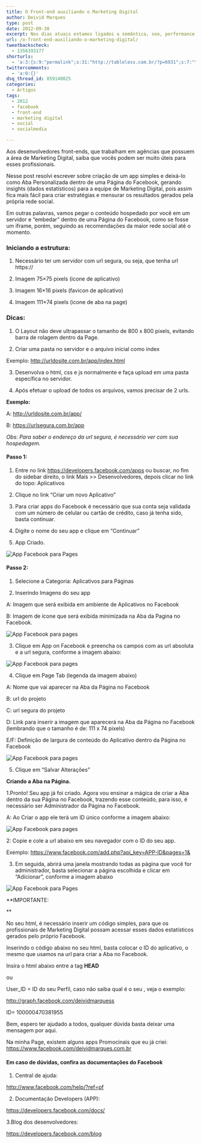 ```yaml
---
title: O Front-end auxiliando o Marketing Digital
author: Deivid Marques
type: post
date: 2012-09-30
excerpt: Nos dias atuais estamos ligados a semântica, seo, performance, boas práticas, entre outros assuntos, que tal ajudar também a equipe de Marketing Digital?
url: /o-front-end-auxiliando-o-marketing-digital/
tweetbackscheck:
  - 1356393177
shorturls:
  - 'a:3:{s:9:"permalink";s:31:"http://tableless.com.br/?p=6931";s:7:"tinyurl";s:26:"http://tinyurl.com/9f6pe3t";s:4:"isgd";s:19:"http://is.gd/Lspqc2";}'
twittercomments:
  - 'a:0:{}'
dsq_thread_id: 859140025
categories:
  - Artigos
tags:
  - 2012
  - facebook
  - front-end
  - marketing digital
  - social
  - socialmedia

---
```

Aos desenvolvedores front-ends, que trabalham em agências que possuem a área de Marketing Digital, saiba que vocês podem ser muito úteis para esses profissionais.
  
Nesse post resolvi escrever sobre criação de um app simples e deixá-lo como Aba Personalizada dentro de uma Página do Facebook, gerando insights (dados estatísticos) para a equipe de Marketing Digital, pois assim fica mais fácil para criar estratégias e mensurar os resultados gerados pela própria rede social.

Em outras palavras, vamos pegar o conteúdo hospedado por você em um servidor e “embedar” dentro de uma Página do Facebook, como se fosse um iframe, porém, seguindo as recomendações da maior rede social até o momento.

### Iniciando a estrutura:

1. Necessário ter um servidor com url segura, ou seja, que tenha url https://
  
2. Imagem 75&#215;75 pixels (icone de aplicativo)
  
3. Imagem 16&#215;16 pixels (favicon de aplicativo)
  
4. Imagem 111&#215;74 pixels (icone de aba na page)

### Dicas:

1. O Layout não deve ultrapassar o tamanho de 800 x 800 pixels, evitando barra de rolagem dentro da Page.
  
2. Criar uma pasta no servidor e o arquivo inicial como index
  
Exemplo: http://urldosite.com.br/app/index.html
  
3. Desenvolva o html, css e js normalmente e faça upload em uma pasta específica no servidor.
  
4. Após efetuar o upload de todos os arquivos, vamos precisar de 2 urls.

**Exemplo:**
  
A: http://urldosite.com.br/app/
  
B: https://urlsegura.com.br/app

_Obs: Para saber o endereço da url segura, é necessário ver com sua hospedagem._

#### Passo 1:

1. Entre no link <a title="Área de desenvolvimento de app do Facebook" href="https://developers.facebook.com/apps" target="_blank">https://developers.facebook.com/apps</a> ou buscar, no fim do sidebar direito, o link Mais >> Desenvolvedores, depois clicar no link do topo: Aplicativos
  
2. Clique no link “Criar um novo Aplicativo”
  
3. Para criar apps do Facebook é necessário que sua conta seja validada com um número de celular ou cartão de crédito, caso já tenha sido, basta continuar.
  
4. Digite o nome do seu app e clique em “Continuar”
  
5. App Criado.

![App Facebook para Pages][1]

#### Passo 2: 

1. Selecione a Categoria: Aplicativos para Páginas
  
2. Inserindo Imagens do seu app
  
A: Imagem que será exibida em ambiente de Aplicativos no Facebook
  
B: Imagem de ícone que será exibida minimizada na Aba da Pagina no Facebook.

![App Facebook para pages][2]

3. Clique em App on Facebook e preencha os campos com as url absoluta e a url segura, conforme a imagem abaixo:

![App Facebook para pages][3]

4. Clique em Page Tab (legenda da imagem abaixo)
  
A: Nome que vai aparecer na Aba da Página no Facebook
  
B: url do projeto
  
C: url segura do projeto
  
D: Link para inserir a imagem que aparecerá na Aba da Página no Facebook (lembrando que o tamanho é de: 111 x 74 pixels)
  
E/F: Definição de largura de conteúdo do Aplicativo dentro da Página no Facebook

![App Facebook para pages][4]

5. Clique em “Salvar Alterações”

**Criando a Aba na Página.**
  
1.Pronto! Seu app já foi criado. Agora vou ensinar a mágica de criar a Aba dentro da sua Página no Facebook, trazendo esse conteúdo, para isso, é necessário ser Administrador da Página no Facebook.
  
A: Ao Criar o app ele terá um ID único conforme a imagem abaixo:

![App Facebook para pages][5]

2: Copie e cole a url abaixo em seu navegador com o ID do seu app.
  
Exemplo: https://www.facebook.com/add.php?api_key=APP-ID&pages=1&

3. Em seguida, abrirá uma janela mostrando todas as página que você for administrador, basta selecionar a página escolhida e clicar em “Adicionar”, conforme a imagem abaixo

![App Facebook para Pages][6]

**IMPORTANTE:
  
** 
  
No seu html, é necessário inserir um código simples, para que os profissionais de Marketing Digital possam acessar esses dados estatísticos gerados pelo próprio Facebook.
  
Inserindo o código abaixo no seu html, basta colocar o ID do aplicativo, o mesmo que usamos na url para criar a Aba no Facebook.
  
Insira o html abaixo entre a tag **HEAD**

**<meta property=&#8221;fb:app_id&#8221; content=&#8221;APP-ID&#8221;>**

ou

**<meta property=&#8221;fb:admins&#8221; content=&#8221;USER_ID&#8221;/>**

User_ID = ID do seu Perfil, caso não saiba qual é o seu , veja o exemplo:

<a title="Dados do Perfil do Deivid Marques no Facebook" href="http://graph.facebook.com/deividmarquess" target="_blank">http://graph.facebook.com/deividmarquess</a>
  
ID= 100000470381955

Bem, espero ter ajudado a todos, qualquer dúvida basta deixar uma mensagem por aqui.
  
Na minha Page, existem alguns apps Promocinais que eu já criei: <a title="Página do Deivid Marques" href="https://www.facebook.com/deividmarques.com.br" target="_blank">https://www.facebook.com/deividmarques.com.br</a>

#### Em caso de dúvidas, confira as documentações do Facebook

1. Central de ajuda:
  
<a title="Central de Ajuda" href="http://www.facebook.com/help/?ref=pf" target="_blank">http://www.facebook.com/help/?ref=pf</a>
  
2. Documentação Developers (APP):
  
<a title="Documentaçao do Facebook " href="https://developers.facebook.com/docs/" target="_blank">https://developers.facebook.com/docs/</a>
  
3.Blog dos desenvolvedores:
  
<a title="Blog dos Desenvolvedores do Facebook" href="https://developers.facebook.com/blog" target="_blank">https://developers.facebook.com/blog</a>

 [1]: https://lh5.googleusercontent.com/4difRBMeCIeY17-CtclLKkUyguliSxePUsLDcgLfYPkeq07M-6W4IfibX_Y1-_xY7pYp1ezKwFVVpZjuOyLtuu7_mbBz1TJqC-OncFMpih2eKRtXYY0s
 [2]: https://lh6.googleusercontent.com/U7xO8qBBa7Jm6SDvfZtVGMqpvvpSoCopfM_bPEVMrjK0Kc0eTNYD8S8k3YapwG2OPxu-TKHOAhKikPUYLL5C_a4WHBnkXRaADDQoaXH_nl4LqVUJ9jMS
 [3]: https://lh4.googleusercontent.com/Uydm1ezb9Zrim0LAlwZ7mddxVD5oEkUGyL8YokrvVDmZkNJqvRt0YxFhr8q8JLdYh8GoTka-4Avqu0nIPXq6oeRz3yis_2eG_S3PfOshJLdF5i0VwTjy
 [4]: https://lh5.googleusercontent.com/-3aHe8lIzfyWxuwl1pFD19RX_Sd_bdQwNuzk2ow32CYbpgb_H8C4zhKj68k5cRB1KEdoQNxZ4qrCE4p0StQwxT1gHBiTWf-PqY_ME1U92nxygovuf7eM
 [5]: https://lh4.googleusercontent.com/oojacp-bM6uAroruxVTbqrXpeY8y2_vCXr_aYHylYNA_XmXO9cDSRlWESRn5rkyrHAqgenoj4GuzoofkuKglBkR1a7l4X1M3Jm4C3CSfO1ByWENrMzvo
 [6]: https://lh3.googleusercontent.com/s5Kg7J__SH27XBF06K3VlV9_aFy4ZWsOEh8-Wjn7eD9_-N6fZQkt2EcuEdh6KktrblGFcm9Y2keG5Qnf0jCcP8iFZg1QZGfPdSNf7pZOAgC9cuEPG8Ix